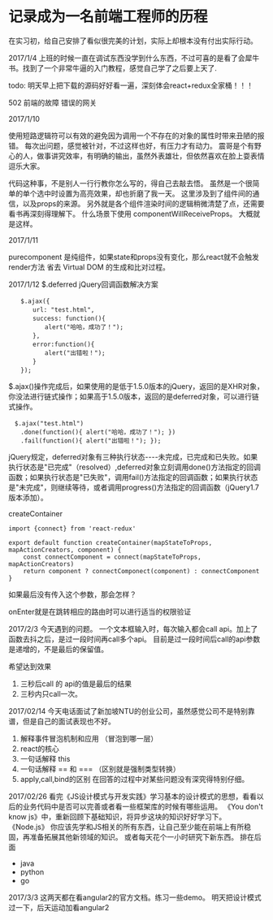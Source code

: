# 记录成为一名前端工程师的历程

在实习初，给自己安排了看似很完美的计划，实际上却根本没有付出实际行动。

2017/1/4
上班的时候一直在调试东西没学到什么东西，不过可喜的是看了会犀牛书。找到了一个非常牛逼的入门教程，感觉自己学了之后要上天了.

todo:
明天早上把下载的源码好好看一遍，深刻体会react+redux全家桶！！！

502 前端的故障 错误的网关

2017/1/10

使用短路逻辑符可以有效的避免因为调用一个不存在的对象的属性时带来丑陋的报错。
每次出问题，感觉被针对，不过这样也好，有压力才有动力。
震哥是个有野心的人，做事讲究效率，有明确的输出，虽然外表雄壮，但依然喜欢在脸上耍表情逗乐大家。

代码这种事，不是别人一行行教你怎么写的，得自己去敲去悟。
虽然是一个很简单的单个选中时设置为高亮效果，却也折磨了我一天。
这里涉及到了组件间的通信，以及props的来源。
另外就是各个组件渲染时间的逻辑稍微清楚了点，还需要看书再深刻得理解下。
什么场景下使用 componentWillReceiveProps。
大概就是这样。


2017/1/11

purecomponent 是纯组件，如果state和props没有变化，那么react就不会触发render方法
省去 Virtual DOM 的生成和比对过程。

2017/1/12
$.deferred
jQuery回调函数解决方案
```
　　$.ajax({
　　　　url: "test.html",
　　　　success: function(){
　　　　　　alert("哈哈，成功了！");
　　　　},
　　　　error:function(){
　　　　　　alert("出错啦！");
　　　　}
　　});
```
$.ajax()操作完成后，如果使用的是低于1.5.0版本的jQuery，返回的是XHR对象，你没法进行链式操作；如果高于1.5.0版本，返回的是deferred对象，可以进行链式操作。
```
　$.ajax("test.html")
　　.done(function(){ alert("哈哈，成功了！"); })
　　.fail(function(){ alert("出错啦！"); });
```

jQuery规定，deferred对象有三种执行状态----未完成，已完成和已失败。如果执行状态是"已完成"（resolved）,deferred对象立刻调用done()方法指定的回调函数；如果执行状态是"已失败"，调用fail()方法指定的回调函数；如果执行状态是"未完成"，则继续等待，或者调用progress()方法指定的回调函数（jQuery1.7版本添加）。


createContainer
```
import {connect} from 'react-redux'

export default function createContainer(mapStateToProps, mapActionCreators, component) {
    const connectComponent = connect(mapStateToProps, mapActionCreators)
    return component ? connectComponect(component) : connectComponent
}
```
如果最后没有传入这个参数，那会怎样？

onEnter就是在跳转相应的路由时可以进行适当的权限验证

2017/2/3
今天遇到的问题。
一个文本框输入时，每次输入都会call api。加上了函数去抖之后，是过一段时间再call多个api。
目前是过一段时间后call的api参数是递增的，不是最后的保留值。

希望达到效果
1. 三秒后call 的 api的值是最后的结果
2. 三秒内只call一次。


2017/02/14
今天电话面试了新加坡NTU的创业公司，虽然感觉公司不是特别靠谱，但是自己的面试表现也不好。
1. 解释事件冒泡机制和应用 （冒泡到哪一层）
2. react的核心
3. 一句话解释 this
4. 一句话解释 == 和 === （区别就是强制类型转换）
5. apply,call,bind的区别
在回答的过程中对某些问题没有深究得特别仔细。



2017/02/26
看完《JS设计模式与开发实践》学习基本的设计模式的思想，看看以后的业务代码中是否可以完善或者看一些框架库的时候有哪些运用。
《You don't know js》中，重新回顾下基础知识，将异步这块的知识好好学习下。
《Node.js》
你应该先学和JS相关的所有东西，让自己至少能在前端上有所稳固，再准备拓展其他新领域的知识。
或者每天花个一小时研究下新东西。
排在后面
- java
- python
- go


2017/3/3
这两天都在看angular2的官方文档。练习一些demo。
明天把设计模式过一下，后天运动加看angular2
